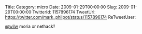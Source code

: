 Title: 
Category: micro
Date: 2009-01-29T00:00:00
Slug: 2009-01-29T00:00:00
TwitterId: 1157896174
TweetUrl: https://twitter.com/mark_philpot/status/1157896174
ReTweetUser: 

[@wilw](https://twitter.com/wilw) moria or nethack?